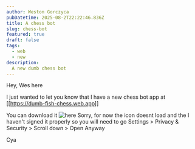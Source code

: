 ```yaml
---
author: Weston Gorczyca
pubDatetime: 2025-08-2T22:22:46.836Z
title: A chess bot
slug: chess-bot
featured: true
draft: false
tags:
  - web
  - new
description:
  A new dumb chess bot
---
```

Hey, Wes here

I just wanted to let you know that I have a new chess bot app at [[https://dumb-fish-chess.web.app]]

You can download it ![here](https://drive.google.com/file/d/1jTC5YW05zteIseumdM7d6e6q0ojV2v98/view?usp=sharing)
Sorry, for now the icon doesnt load and the I haven't signed it properly so you will need to go Settings > Privacy & Security > Scroll down > Open Anyway

Cya